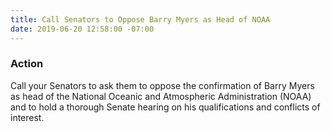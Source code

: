 ```yaml
---
title: Call Senators to Oppose Barry Myers as Head of NOAA
date: 2019-06-20 12:58:00 -07:00
---
```


### Action
Call your Senators to ask them to oppose the confirmation of Barry Myers as head of the National Oceanic and Atmospheric Administration (NOAA) and to hold a thorough Senate hearing on his qualifications and conflicts of interest. 

